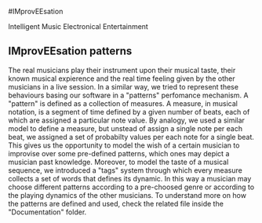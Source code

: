 #IMprovEEsation

Intelligent Music Electronical Entertainment

## IMprovEEsation patterns 

The real musicians play their instrument upon their musical taste, their known musical expierence and the real time feeling given by the other musicians in a live session. In a similar way, we tried to represent these behaviours basing our software in a "patterns" perfomance mechanism. A "pattern" is defined as a collection of measures. A measure, in musical notation, is a segment of time defined by a given number of beats, each of which are assigned a particular note value. By analogy, we used a similar model to define a measure, but unstead of assign a single note per each beat, we assigned a set of probabilty values per each note for a single beat. This gives us the opportunity to model the wish of a certain musician to improvise over some pre-defined patterns, which ones may depict a musician past knowledge. Moreover, to model the taste of a musical sequence, we introduced a "tags" system through which every measure collects a set of words that defines its dynamic. In this way a musician may choose different patterns according to a pre-choosed genre or according to the playing dynamics of the other musicians.
To understand more on how the patterns are defined and used, check the related file inside the "Documentation" folder.
